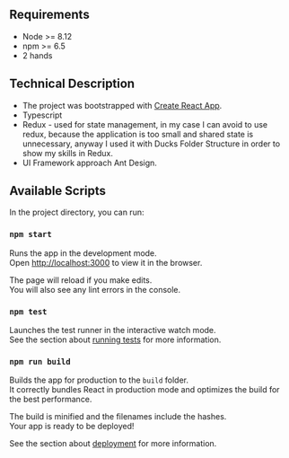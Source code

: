 ## Requirements
- Node >= 8.12
- npm >= 6.5
- 2 hands

## Technical Description
- The project was bootstrapped with [Create React App](https://github.com/facebook/create-react-app).
- Typescript
- Redux - used for state management, in my case I can avoid to use redux, 
because the application is too small and shared state is unnecessary, anyway 
I used it with Ducks Folder Structure in order to show my skills in Redux.
- UI Framework approach Ant Design.

## Available Scripts
In the project directory, you can run:

### `npm start`

Runs the app in the development mode.<br>
Open [http://localhost:3000](http://localhost:3000) to view it in the browser.

The page will reload if you make edits.<br>
You will also see any lint errors in the console.

### `npm test`

Launches the test runner in the interactive watch mode.<br>
See the section about [running tests](https://facebook.github.io/create-react-app/docs/running-tests) for more information.

### `npm run build`

Builds the app for production to the `build` folder.<br>
It correctly bundles React in production mode and optimizes the build for the best performance.

The build is minified and the filenames include the hashes.<br>
Your app is ready to be deployed!

See the section about [deployment](https://facebook.github.io/create-react-app/docs/deployment) for more information.
